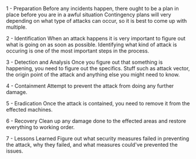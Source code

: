 1 - Preparation
Before any incidents happen, there ought to be a plan in place before you are in a awful situation
Contingency plans will very depending on what type of attacks can occur, so it is best to come up with multiple.

2 - Identification
When an attack happens it is very important to figure out what is going on as soon as possible.
Identifying what kind of attack is occuring is one of the most important steps in the process.

3 - Detection and Analysis
Once you figure out that something is happening, you need to figure out the specifics.
Stuff such as attack vector, the origin point of the attack and anything else you might need to know.

4 - Containment
Attempt to prevent the attack from doing any further damage.

5 - Eradication
Once the attack is contained, you need to remove it from the effected machines.

6 - Recovery
Clean up any damage done to the effected areas and restore everything to working order.

7 - Lessons Learned
Figure out what security measures failed in preventing the attack, why they failed, and what measures could've prevented the issues.